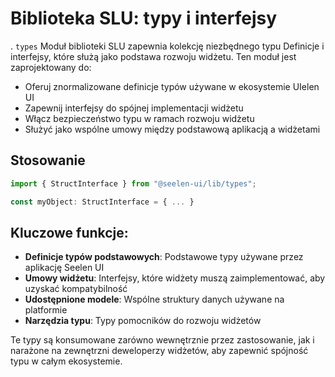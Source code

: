 # **Biblioteka SLU: typy i interfejsy**

. `types` Moduł biblioteki SLU zapewnia kolekcję niezbędnego typu Definicje i
interfejsy, które służą jako podstawa rozwoju widżetu. Ten moduł jest
zaprojektowany do:

- Oferuj znormalizowane definicje typów używane w ekosystemie UIelen UI
- Zapewnij interfejsy do spójnej implementacji widżetu
- Włącz bezpieczeństwo typu w ramach rozwoju widżetu
- Służyć jako wspólne umowy między podstawową aplikacją a widżetami

## **Stosowanie**

```ts
import { StructInterface } from "@seelen-ui/lib/types";

const myObject: StructInterface = { ... }
```

## **Kluczowe funkcje:**

- **Definicje typów podstawowych**: Podstawowe typy używane przez aplikację
  Seelen UI
- **Umowy widżetu**: Interfejsy, które widżety muszą zaimplementować, aby
  uzyskać kompatybilność
- **Udostępnione modele**: Wspólne struktury danych używane na platformie
- **Narzędzia typu**: Typy pomocników do rozwoju widżetów

Te typy są konsumowane zarówno wewnętrznie przez zastosowanie, jak i narażone na
zewnętrzni deweloperzy widżetów, aby zapewnić spójność typu w całym ekosystemie.
